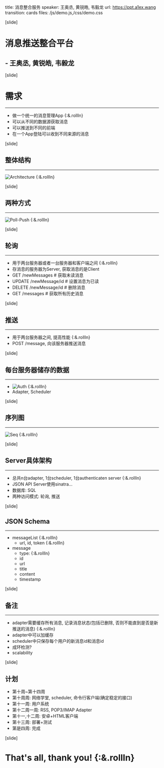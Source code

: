 title: 消息整合服务
speaker: 王奥丞, 黄锐皓, 韦毅龙
url: https://ppt.a1ex.wang
transition: cards
files: /js/demo.js,/css/demo.css

[slide]
# 消息推送整合平台
## - 王奥丞, 黄锐皓, 韦毅龙

[slide]
# 需求
------
- 做一个统一的消息管理App {:&.rollIn}
- 可以从不同的数据源获取消息
- 可以推送到不同的前端
- 在一个App登陆可以收到不同来源的消息

[slide]
## 整体结构
------
![Architecture](/assets/main.jpg)  {:&.rollIn}

[slide]
## 两种方式
------
![Poll-Push](/assets/poll-push.jpg)  {:&.rollIn}

[slide]
## 轮询
------
- 用于两台服务器或者一台服务器和客户端之间  {:&.rollIn}
- 存消息的服务器为Server, 获取消息的是Client
- GET     /newMessages   # 获取未读消息
- UPDATE  /newMessage/id # 设置消息为已读
- DELETE  /newMessage/id # 删除消息
- GET     /messages      # 获取所有历史消息

[slide]
## 推送
------
- 用于两台服务器之间, 提高性能  {:&.rollIn}
- POST /message, 向该服务器推送消息

[slide]
## 每台服务器储存的数据
------
- ![Auth](/assets/auth.jpg)  {:&.rollIn}
- Adapter, Scheduler

[slide]
## 序列图
------
![Seq](/assets/seq.jpg)  {:&.rollIn}

[slide]
## Server具体架构
------
- 总共n台adapter, 1台scheduler, 1台authenticaten server  {:&.rollIn}
- JSON API Server使用sinatra...
- 数据库: SQL
- 两种访问模式: 轮询, 推送

[slide]
## JSON Schema
------
- messageList  {:&.rollIn}
  - url, id, token  {:&.rollIn}
- message
  - type:  {:&.rollIn}
  - id
  - url
  - title
  - content
  - timestamp

[slide]
## 备注
------
- adapter需要缓存所有消息, 记录消息状态(包括已删除, 否则不能直到是否是新推送的消息)  {:&.rollIn}
- adapter中可以加缓存
- scheduler中只保存每个用户的新消息id和消息id
- 成环检测?
- scalability

[slide]
## 计划
- 第十周~第十四周
- 第十周周: 网络学堂, scheduler, 命令行客户端(确定稳定的接口)
- 第十一周: 用户系统
- 第十二周一周: RSS, POP3/IMAP Adapter
- 第十一,十二周: 安卓+HTML客户端
- 第十三周: 部署+测试
- 第是四周: 完成

[slide]
# That's all, thank you!  {:&.rollIn}
